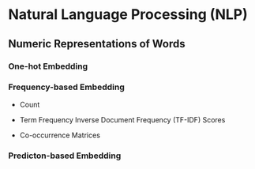 # Natural Language Processing (NLP)

## Numeric Representations of Words

### One-hot Embedding
### Frequency-based Embedding

* Count
  
* Term Frequency Inverse Document Frequency (TF-IDF) Scores
  
* Co-occurrence Matrices
### Predicton-based Embedding